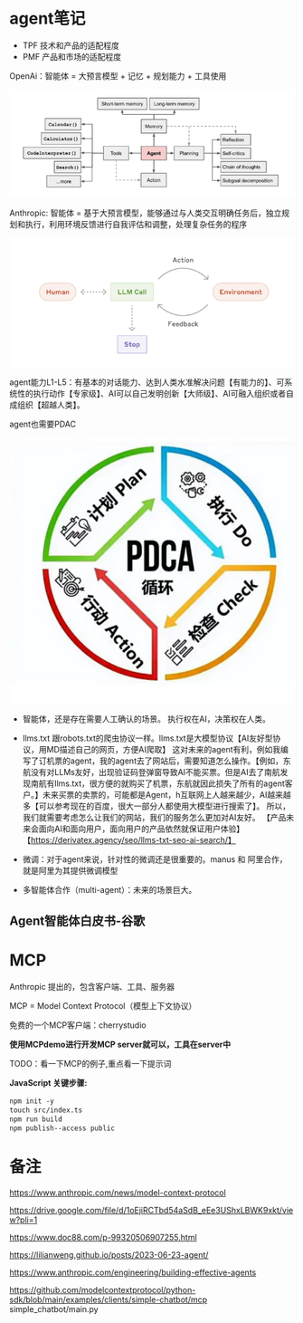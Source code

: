 # agent笔记

- TPF 技术和产品的适配程度
- PMF 产品和市场的适配程度

OpenAi：智能体 = 大预言模型 + 记忆 + 规划能力 + 工具使用

![agent](./assets/agent.jpg)


Anthropic: 智能体 = 基于大预言模型，能够通过与人类交互明确任务后，独立规划和执行，利用环境反馈进行自我评估和调整，处理复杂任务的程序

![Anthropic-agent](./assets/Anthropic-agent.jpg)


agent能力L1-L5：有基本的对话能力、达到人类水准解决问题【有能力的】、可系统性的执行动作【专家级】、AI可以自己发明创新【大师级】、AI可融入组织或者自成组织【超越人类】。


agent也需要PDAC

![pdac](./assets/pdac.jpg)

- 智能体，还是存在需要人工确认的场景。 执行权在AI，决策权在人类。


- llms.txt 跟robots.txt的爬虫协议一样。llms.txt是大模型协议【AI友好型协议，用MD描述自己的网页，方便AI爬取】 这对未来的agent有利，例如我编写了订机票的agent，我的agent去了网站后，需要知道怎么操作。【例如，东航没有对LLMs友好，出现验证码登弹窗导致AI不能买票。但是AI去了南航发现南航有llms.txt，很方便的就购买了机票，东航就因此损失了所有的agent客户。】未来买票的卖票的，可能都是Agent，h互联网上人越来越少，AI越来越多【可以参考现在的百度，很大一部分人都使用大模型进行搜索了】。 所以，我们就需要考虑怎么让我们的网站，我们的服务怎么更加对AI友好。 【产品未来会面向AI和面向用户，面向用户的产品依然就保证用户体验】
【https://derivatex.agency/seo/llms-txt-seo-ai-search/】


- 微调：对于agent来说，针对性的微调还是很重要的。manus 和 阿里合作，就是阿里为其提供微调模型

- 多智能体合作（multi-agent）：未来的场景巨大。



## Agent智能体白皮书-谷歌



# MCP

Anthropic 提出的，包含客户端、工具、服务器

MCP = Model Context Protocol（模型上下文协议）

免费的一个MCP客户端：cherrystudio

**使用MCPdemo进行开发MCP server就可以，工具在server中**

TODO：看一下MCP的例子,重点看一下提示词

**JavaScript 关键步骤:**

```
npm init -y
touch src/index.ts
npm run build
npm publish--access public
```



# 备注

https://www.anthropic.com/news/model-context-protocol

https://drive.google.com/file/d/1oEjiRCTbd54aSdB_eEe3UShxLBWK9xkt/view?pli=1

https://www.doc88.com/p-99320506907255.html

https://lilianweng.github.io/posts/2023-06-23-agent/

https://www.anthropic.com/engineering/building-effective-agents

https://github.com/modelcontextprotocol/python-sdk/blob/main/examples/clients/simple-chatbot/mcp simple_chatbot/main.py
